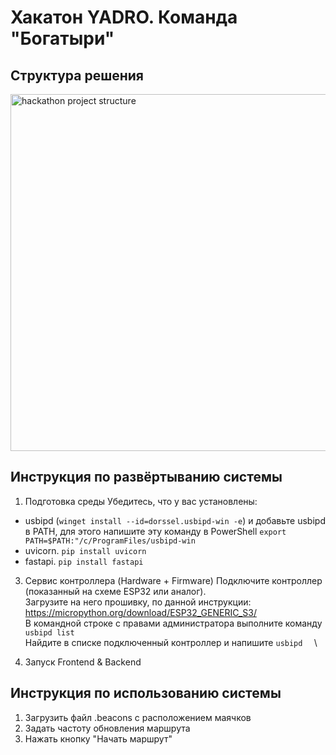 # Хакатон YADRO. Команда "Богатыри"

## Структура решения
<img width="1078" height="571" alt="hackathon project structure" src="https://github.com/user-attachments/assets/d9d899a2-a40f-48c5-9a14-ddbc87f8f82d" />


## Инструкция по развёртыванию системы
1. Подготовка среды
Убедитесь, что у вас установлены:
- usbipd (`winget install --id=dorssel.usbipd-win -e`) и добавьте usbipd в PATH, для этого напишите эту команду в PowerShell `export PATH=$PATH:"/c/ProgramFiles/usbipd-win`
- uvicorn. `pip install uvicorn`
- fastapi. `pip install fastapi`

3. Сервис контроллера (Hardware + Firmware)
Подключите контроллер (показанный на схеме ESP32 или аналог).\
Загрузите на него прошивку, по данной инструкции: https://micropython.org/download/ESP32_GENERIC_S3/ \
В командной строке с правами администратора выполните команду `usbipd list` \
Найдите в списке подключенный контроллер и напишите `usbipd  ` \


5. Запуск Frontend & Backend

## Инструкция по использованию системы
1) Загрузить файл .beacons с расположением маячков
2) Задать частоту обновления маршрута
3) Нажать кнопку "Начать маршрут"
